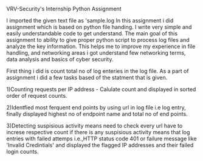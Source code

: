 VRV-Security's Internship Python Assignment

I imported the given text file as 'sample.log
In this assignment i did assignment which is based on python file handing. I write very simple and easily understandable code to get understand.
The main goal of this assignment to ability to give proper python script to process log files and analyze the key information. This helps me to improve my experience in file handling, and networking areas  i got understand few networking terms, data analysis and basics of cyber security.

First thing i did is count total no of log enteries in the log file.
As a part of assignment i did a few tasks based of the statment that is given.

1)Counting requests per IP address - Calulate count and displayed in sorted order of request counts.

2)Identfied most ferquent end points by using url in log file i.e log entry, finally displayed highest no of endpoint name and total no of end points.

3)Detecting suspisious activity means need to check every url have to increse respective count if there is any suspisious activity means that log entries with failed attemps i.e.,HTTP status code 401 or failure message like 'Invalid Credintials' and displayed the flagged IP addresses and their failed login counts.

